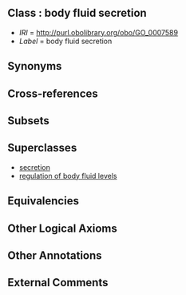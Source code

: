 
## Class : body fluid secretion

 * *IRI* = http://purl.obolibrary.org/obo/GO_0007589
 * *Label* = body fluid secretion

## Synonyms


## Cross-references


## Subsets


## Superclasses

 * [secretion](../../GO/03/GO_0046903.md)
 * [regulation of body fluid levels](../../GO/78/GO_0050878.md)

## Equivalencies


## Other Logical Axioms


## Other Annotations


## External Comments


